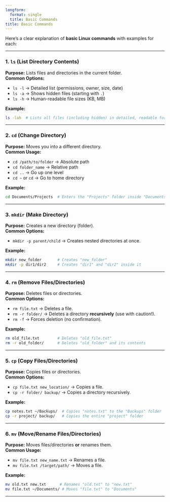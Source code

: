 ```yaml
---
longform:
  format: single
  title: Basic Commands
title: Basic Commands
---
```

Here’s a clear explanation of **basic Linux commands** with examples for each:  

---

### **1. `ls` (List Directory Contents)**  
**Purpose:** Lists files and directories in the current folder.  
**Common Options:**  
- `ls -l` → Detailed list (permissions, owner, size, date)  
- `ls -a` → Shows hidden files (starting with `.`)  
- `ls -h` → Human-readable file sizes (KB, MB)  

**Example:**  
```bash
ls -lah  # Lists all files (including hidden) in detailed, readable format
```

---

### **2. `cd` (Change Directory)**  
**Purpose:** Moves you into a different directory.  
**Common Usage:**  
- `cd /path/to/folder` → Absolute path  
- `cd folder_name` → Relative path  
- `cd ..` → Go up one level  
- `cd ~` or `cd` → Go to home directory  

**Example:**  
```bash
cd Documents/Projects  # Enters the "Projects" folder inside "Documents"
```

---

### **3. `mkdir` (Make Directory)**  
**Purpose:** Creates a new directory (folder).  
**Common Options:**  
- `mkdir -p parent/child` → Creates nested directories at once.  

**Example:**  
```bash
mkdir new_folder       # Creates "new_folder"
mkdir -p dir1/dir2     # Creates "dir1" and "dir2" inside it
```

---

### **4. `rm` (Remove Files/Directories)**  
**Purpose:** Deletes files or directories.  
**Common Options:**  
- `rm file.txt` → Deletes a file.  
- `rm -r folder/` → Deletes a directory **recursively** (use with caution!).  
- `rm -f` → Forces deletion (no confirmation).  

**Example:**  
```bash
rm old_file.txt        # Deletes "old_file.txt"
rm -r old_folder/      # Deletes "old_folder" and its contents
```

---

### **5. `cp` (Copy Files/Directories)**  
**Purpose:** Copies files or directories.  
**Common Options:**  
- `cp file.txt new_location/` → Copies a file.  
- `cp -r folder/ backup/` → Copies a directory recursively.  

**Example:**  
```bash
cp notes.txt ~/Backups/  # Copies "notes.txt" to the "Backups" folder
cp -r project/ backup/   # Copies the entire "project" folder
```

---

### **6. `mv` (Move/Rename Files/Directories)**  
**Purpose:** Moves files/directories **or** renames them.  
**Common Usage:**  
- `mv file.txt new_name.txt` → Renames a file.  
- `mv file.txt /target/path/` → Moves a file.  

**Example:**  
```bash
mv old.txt new.txt      # Renames "old.txt" to "new.txt"
mv file.txt ~/Documents/ # Moves "file.txt" to "Documents"
```

---
